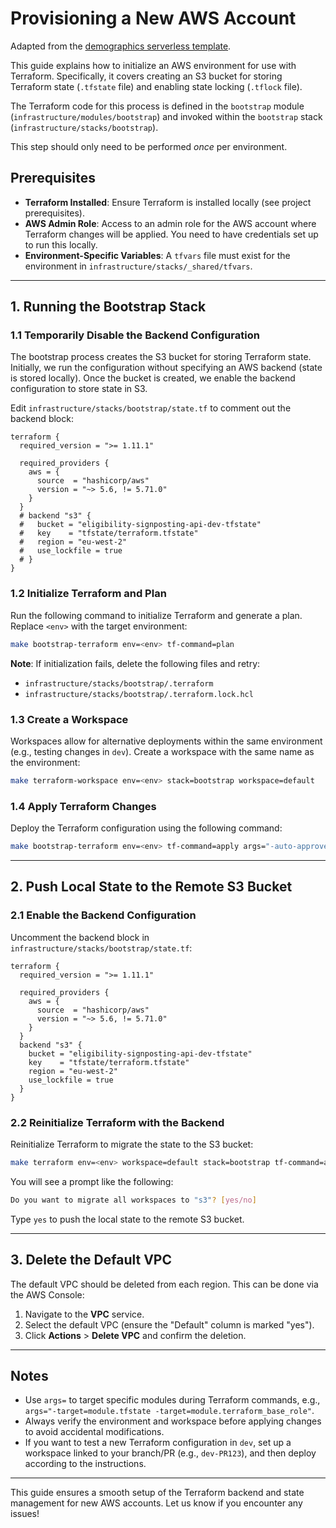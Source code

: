 # Provisioning a New AWS Account

Adapted from the [demographics serverless template](https://github.com/NHSDigital/demographics-serverless-template).

This guide explains how to initialize an AWS environment for use with Terraform. Specifically, it covers creating an S3 bucket for storing Terraform state (`.tfstate` file) and enabling state locking (`.tflock` file).

The Terraform code for this process is defined in the `bootstrap` module (`infrastructure/modules/bootstrap`) and invoked within the `bootstrap` stack (`infrastructure/stacks/bootstrap`).

This step should only need to be performed *once* per environment.

## Prerequisites

- **Terraform Installed**: Ensure Terraform is installed locally (see project prerequisites).
- **AWS Admin Role**: Access to an admin role for the AWS account where Terraform changes will be applied. You need to have
                      credentials set up to run this locally.
- **Environment-Specific Variables**: A `tfvars` file must exist for the environment in `infrastructure/stacks/_shared/tfvars`.

---

## 1. Running the Bootstrap Stack

### 1.1 Temporarily Disable the Backend Configuration

The bootstrap process creates the S3 bucket for storing Terraform state. Initially, we run the configuration without specifying an AWS backend (state is stored locally). Once the bucket is created, we enable the backend configuration to store state in S3.

Edit `infrastructure/stacks/bootstrap/state.tf` to comment out the backend block:

```hcl
terraform {
  required_version = ">= 1.11.1"

  required_providers {
    aws = {
      source  = "hashicorp/aws"
      version = "~> 5.6, != 5.71.0"
    }
  }
  # backend "s3" {
  #   bucket = "eligibility-signposting-api-dev-tfstate"
  #   key    = "tfstate/terraform.tfstate"
  #   region = "eu-west-2"
  #   use_lockfile = true
  # }
}
```

### 1.2 Initialize Terraform and Plan

Run the following command to initialize Terraform and generate a plan. Replace `<env>` with the target environment:

```bash
make bootstrap-terraform env=<env> tf-command=plan
```

**Note**: If initialization fails, delete the following files and retry:

- `infrastructure/stacks/bootstrap/.terraform`
- `infrastructure/stacks/bootstrap/.terraform.lock.hcl`

### 1.3 Create a Workspace

Workspaces allow for alternative deployments within the same environment (e.g., testing changes in `dev`). Create a workspace with the same name as the environment:

```bash
make terraform-workspace env=<env> stack=bootstrap workspace=default
```

### 1.4 Apply Terraform Changes

Deploy the Terraform configuration using the following command:

```bash
make bootstrap-terraform env=<env> tf-command=apply args="-auto-approve=true"
```

---

## 2. Push Local State to the Remote S3 Bucket

### 2.1 Enable the Backend Configuration

Uncomment the backend block in `infrastructure/stacks/bootstrap/state.tf`:

```hcl
terraform {
  required_version = ">= 1.11.1"

  required_providers {
    aws = {
      source  = "hashicorp/aws"
      version = "~> 5.6, != 5.71.0"
    }
  }
  backend "s3" {
    bucket = "eligibility-signposting-api-dev-tfstate"
    key    = "tfstate/terraform.tfstate"
    region = "eu-west-2"
    use_lockfile = true
  }
}
```

### 2.2 Reinitialize Terraform with the Backend

Reinitialize Terraform to migrate the state to the S3 bucket:

```bash
make terraform env=<env> workspace=default stack=bootstrap tf-command=apply
```

You will see a prompt like the following:

```bash
Do you want to migrate all workspaces to "s3"? [yes/no]
```

Type `yes` to push the local state to the remote S3 bucket.

---

## 3. Delete the Default VPC

The default VPC should be deleted from each region. This can be done via the AWS Console:

1. Navigate to the **VPC** service.
2. Select the default VPC (ensure the "Default" column is marked "yes").
3. Click **Actions** > **Delete VPC** and confirm the deletion.

---

## Notes

- Use `args=` to target specific modules during Terraform commands, e.g., `args="-target=module.tfstate -target=module.terraform_base_role"`.
- Always verify the environment and workspace before applying changes to avoid accidental modifications.
- If you want to test a new Terraform configuration in `dev`, set up a workspace linked to your branch/PR (e.g., `dev-PR123`), and then deploy according to the instructions.

---

This guide ensures a smooth setup of the Terraform backend and state management for new AWS accounts. Let us know if you encounter any issues!
